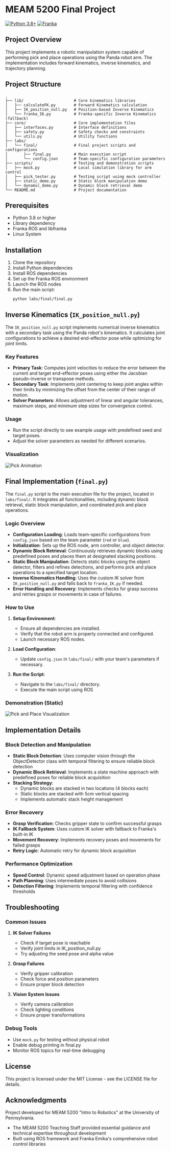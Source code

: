# MEAM 5200 Final Project
[![Python 3.8+](https://img.shields.io/badge/python-3.8+-blue.svg)](https://www.python.org/downloads/)
[![Franka](https://img.shields.io/badge/Franka-Emika-orange)](https://www.franka.de/)

## Project Overview
This project implements a robotic manipulation system capable of performing pick and place operations using the Panda robot arm. The implementation includes forward kinematics, inverse kinematics, and trajectory planning.

## Project Structure
    .
    ├── lib/                      # Core kinematics libraries
    │   ├── calculateFK.py        # Forward Kinematics calculation
    │   ├── IK_position_null.py   # Position-based Inverse Kinematics
    │   └── franka_IK.py          # Franka-specific Inverse Kinematics (fallback)
    ├── core/                     # Core implementation files
    │   ├── interfaces.py         # Interface definitions
    │   ├── safety.py             # Safety checks and constraints
    │   └── utils.py              # Utility functions
    ├── labs/
    │   └── final/                # Final project scripts and configurations
    │       ├── final.py          # Main execution script
    │       └── config.json       # Team-specific configuration parameters
    ├── scripts/                  # Testing and demonstration scripts
    │   ├── mock.py               # Local simulation library for arm control
    │   ├── pick_tester.py        # Testing script using mock controller
    │   ├── static_demo.py        # Static block manipulation demo
    │   └── dynamic_demo.py       # Dynamic block retrieval demo
    └── README.md                 # Project documentation

## Prerequisites
- Python 3.8 or higher
- Library dependency
- Franka ROS and libfranka
- Linux System

## Installation
1. Clone the repository
2. Install Python dependencies
3. Install ROS dependencies
4. Set up the Franka ROS environment
5. Launch the ROS nodes
6. Run the main script:
   ```sh
   python labs/final/final.py
   ```

## Inverse Kinematics (`IK_position_null.py`)

The `IK_position_null.py` script implements numerical inverse kinematics with a secondary task using the Panda robot's kinematics. It calculates joint configurations to achieve a desired end-effector pose while optimizing for joint limits.

### Key Features

- **Primary Task**: Computes joint velocities to reduce the error between the current and target end-effector poses using either the Jacobian pseudo-inverse or transpose methods.
- **Secondary Task**: Implements joint centering to keep joint angles within their limits by minimizing the offset from the center of their range of motion.
- **Solver Parameters**: Allows adjustment of linear and angular tolerances, maximum steps, and minimum step sizes for convergence control.

### Usage

- Run the script directly to see example usage with predefined seed and target poses.
- Adjust the solver parameters as needed for different scenarios.

### Visualization

![Pick Animation](media/pick_animation.gif)

## Final Implementation (`final.py`)

The `final.py` script is the main execution file for the project, located in `labs/final/`. It integrates all functionalities, including dynamic block retrieval, static block manipulation, and coordinated pick and place operations.

### Logic Overview

- **Configuration Loading**: Loads team-specific configurations from `config.json` based on the team parameter (`red` or `blue`).
- **Initialization**: Sets up the ROS node, arm controller, and object detector.
- **Dynamic Block Retrieval**: Continuously retrieves dynamic blocks using predefined poses and places them at designated stacking positions.
- **Static Block Manipulation**: Detects static blocks using the object detector, filters and refines detections, and performs pick and place operations to a specified target location.
- **Inverse Kinematics Handling**: Uses the custom IK solver from `IK_position_null.py` and falls back to `franka_IK.py` if needed.
- **Error Handling and Recovery**: Implements checks for grasp success and retries grasps or movements in case of failures.

### How to Use

1. **Setup Environment**:
   - Ensure all dependencies are installed.
   - Verify that the robot arm is properly connected and configured.
   - Launch necessary ROS nodes.

2. **Load Configuration**:
   - Update `config.json` in `labs/final/` with your team's parameters if necessary.

3. **Run the Script**:
   - Navigate to the `labs/final/` directory.
   - Execute the main script using ROS

### Demonstration (Static)

![Pick and Place Visualization](media/pick_place_visualization.gif)

## Implementation Details

### Block Detection and Manipulation
- **Static Block Detection**: Uses computer vision through the ObjectDetector class with temporal filtering to ensure reliable block detection
- **Dynamic Block Retrieval**: Implements a state machine approach with predefined poses for reliable block acquisition
- **Stacking Strategy**: 
  - Dynamic blocks are stacked in two locations (4 blocks each)
  - Static blocks are stacked with 5cm vertical spacing
  - Implements automatic stack height management

### Error Recovery
- **Grasp Verification**: Checks gripper state to confirm successful grasps
- **IK Fallback System**: Uses custom IK solver with fallback to Franka's built-in IK
- **Movement Recovery**: Implements recovery poses and movements for failed grasps
- **Retry Logic**: Automatic retry for dynamic block acquisition

### Performance Optimization
- **Speed Control**: Dynamic speed adjustment based on operation phase
- **Path Planning**: Uses intermediate poses to avoid collisions
- **Detection Filtering**: Implements temporal filtering with confidence thresholds

## Troubleshooting

### Common Issues
1. **IK Solver Failures**
   - Check if target pose is reachable
   - Verify joint limits in IK_position_null.py
   - Try adjusting the seed pose and alpha value

2. **Grasp Failures**
   - Verify gripper calibration
   - Check force and position parameters
   - Ensure proper block detection

3. **Vision System Issues**
   - Verify camera calibration
   - Check lighting conditions
   - Ensure proper transformations

### Debug Tools
- Use `mock.py` for testing without physical robot
- Enable debug printing in final.py
- Monitor ROS topics for real-time debugging

## License
This project is licensed under the MIT License - see the LICENSE file for details.

## Acknowledgments

Project developed for MEAM 5200 "Intro to Robotics" at the University of Pennsylvania. 

- The MEAM 5200 Teaching Staff provided essential guidance and technical expertise throughout development
- Built using ROS framework and Franka Emika's comprehensive robot control libraries

